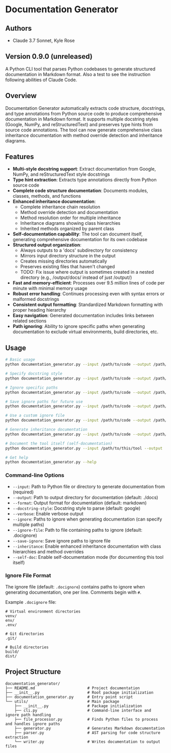 # Documentation Generator
## Authors
- Claude 3.7 Sonnet, Kyle Rose
## Version 0.9.0 (unreleased)

A Python CLI tool that parses Python codebases to generate structured documentation in Markdown format.
Also a test to see the instruction following abilities of Claude Code.

## Overview

Documentation Generator automatically extracts code structure, docstrings, and type annotations from Python source code to produce comprehensive documentation in Markdown format. It supports multiple docstring styles (Google, NumPy, and reStructuredText) and preserves type hints from source code annotations. The tool can now generate comprehensive class inheritance documentation with method override detection and inheritance diagrams.

## Features

- **Multi-style docstring support**: Extract documentation from Google, NumPy, and reStructuredText style docstrings
- **Type hint extraction**: Extracts type annotations directly from Python source code
- **Complete code structure documentation**: Documents modules, classes, methods, and functions
- **Enhanced inheritance documentation**:
  - Complete inheritance chain resolution
  - Method override detection and documentation
  - Method resolution order for multiple inheritance
  - Inheritance diagrams showing class hierarchies
  - Inherited methods organized by parent class
- **Self-documentation capability**: The tool can document itself, generating comprehensive documentation for its own codebase
- **Structured output organization**:
  - Always outputs to a 'docs' subdirectory for consistency
  - Mirrors input directory structure in the output
  - Creates missing directories automatically
  - Preserves existing files that haven't changed
  - TODO: Fix issue where output is sometimes created in a nested directory (e.g., /output/docs/ instead of just /output/)
- **Fast and memory-efficient**: Processes over 9.5 million lines of code per minute with minimal memory usage
- **Robust error handling**: Continues processing even with syntax errors or malformed docstrings
- **Consistent output formatting**: Standardized Markdown formatting with proper heading hierarchy
- **Easy navigation**: Generated documentation includes links between related sections
- **Path ignoring**: Ability to ignore specific paths when generating documentation to exclude virtual environments, build directories, etc.

## Usage

```bash
# Basic usage
python documentation_generator.py --input /path/to/code --output /path/to/docs

# Specify docstring style
python documentation_generator.py --input /path/to/code --output /path/to/docs --docstring-style google

# Ignore specific paths
python documentation_generator.py --input /path/to/code --output /path/to/docs --ignore /path/to/code/venv /path/to/code/.git

# Save ignore paths for future use
python documentation_generator.py --input /path/to/code --output /path/to/docs --ignore /path/to/code/venv --save-ignore

# Use a custom ignore file
python documentation_generator.py --input /path/to/code --output /path/to/docs --ignore-file /path/to/custom/ignore/file

# Generate inheritance documentation
python documentation_generator.py --input /path/to/code --output /path/to/docs --inheritance

# Document the tool itself (self-documentation)
python documentation_generator.py --input /path/to/this/tool --output ./docs/utils --self-doc

# Get help
python documentation_generator.py --help
```

### Command-line Options

- `--input`: Path to Python file or directory to generate documentation from (required)
- `--output`: Path to output directory for documentation (default: ./docs)
- `--format`: Output format for documentation (default: markdown)
- `--docstring-style`: Docstring style to parse (default: google)
- `--verbose`: Enable verbose output
- `--ignore`: Paths to ignore when generating documentation (can specify multiple paths)
- `--ignore-file`: Path to file containing paths to ignore (default: .docignore)
- `--save-ignore`: Save ignore paths to ignore file
- `--inheritance`: Enable enhanced inheritance documentation with class hierarchies and method overrides
- `--self-doc`: Enable self-documentation mode (for documenting this tool itself)

### Ignore File Format

The ignore file (default: `.docignore`) contains paths to ignore when generating documentation, one per line. Comments begin with `#`.

Example `.docignore` file:

```
# Virtual environment directories
venv/
env/
.env/

# Git directories
.git/

# Build directories
build/
dist/
```

## Project Structure

```
documentation_generator/
├── README.md                       # Project documentation
├── __init__.py                     # Root package initialization
├── documentation_generator.py      # Entry point script
└── utils/                          # Main package
    ├── __init__.py                 # Package initialization 
    ├── cli.py                      # Command-line interface and ignore path handling
    ├── file_processor.py           # Finds Python files to process and handles ignore paths
    ├── generator.py                # Generates Markdown documentation
    ├── parser.py                   # AST parsing for code structure extraction
    └── writer.py                   # Writes documentation to output files
```
